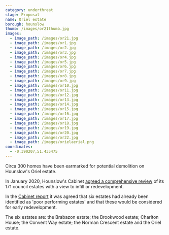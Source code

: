```yaml
---
category: underthreat
stage: Proposal
name: Oriel estate 
borough: hounslow 
thumb: /images/or21thumb.jpg
images:
  - image_path: /images/or21.jpg
  - image_path: /images/or1.jpg
  - image_path: /images/or2.jpg
  - image_path: /images/or3.jpg
  - image_path: /images/or4.jpg
  - image_path: /images/or5.jpg
  - image_path: /images/or6.jpg
  - image_path: /images/or7.jpg
  - image_path: /images/or8.jpg
  - image_path: /images/or9.jpg
  - image_path: /images/or10.jpg
  - image_path: /images/or11.jpg
  - image_path: /images/or12.jpg
  - image_path: /images/or13.jpg
  - image_path: /images/or14.jpg
  - image_path: /images/or15.jpg
  - image_path: /images/or16.jpg
  - image_path: /images/or17.jpg
  - image_path: /images/or18.jpg
  - image_path: /images/or19.jpg
  - image_path: /images/or20.jpg
  - image_path: /images/or22.jpg
  - image_path: /images/orielaerial.png
coordinates:
  - -0.390207,51.435475
---
```

Circa 300 homes have been earmarked for potential demolition on Hounslow's Oriel estate.

In January 2020, Hounslow's Cabinet [agreed a comprehensive review](https://democraticservices.hounslow.gov.uk/documents/s157644/CEX432%20Housing%20Estate%20Regeneration%20Programme.pdf) of its 171 council estates with a view to infill or redevelopment.

In the [Cabinet report](https://democraticservices.hounslow.gov.uk/documents/s157644/CEX432%20Housing%20Estate%20Regeneration%20Programme.pdf) it was agreed that six estates had already been identified as 'poor performing estates' and that these would be considered for early redevelopment.

The six estates are: the Brabazon estate; the Brookwood estate; Charlton House; the Convent Way estate; the Norman Crescent estate and the Oriel estate.

